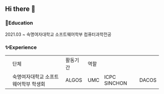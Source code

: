## Hi there 👋

<!--
**hwnooy/hwnooy** is a ✨ _special_ ✨ repository because its `README.md` (this file) appears on your GitHub profile.

Here are some ideas to get you started:

- 🔭 I’m currently working on ...
- 🌱 I’m currently learning ...
- 👯 I’m looking to collaborate on ...
- 🤔 I’m looking for help with ...
- 💬 Ask me about ...
- 📫 How to reach me: ...
- 😄 Pronouns: ...
- ⚡ Fun fact: ...
-->
**<h3>🌱Education</h3>**
2021.03 ~ 숙명여자대학교 소프트웨어학부 컴퓨터과학전공 <br>

**<h3>✨Experience</h3>**
<table>
<th>
  <td>단체</td>
  <td>활동기간</td>
  <td>역할</td>
</th>
  <tr>
    <td></td>
    <td>숙명여자대학교 소프트웨어학부 학생회</td>
    <td>ALGOS</td>
    <td>UMC</td>
    <td>ICPC SINCHON</td>
    <td>DACOS</td>
  </tr>
</table>
